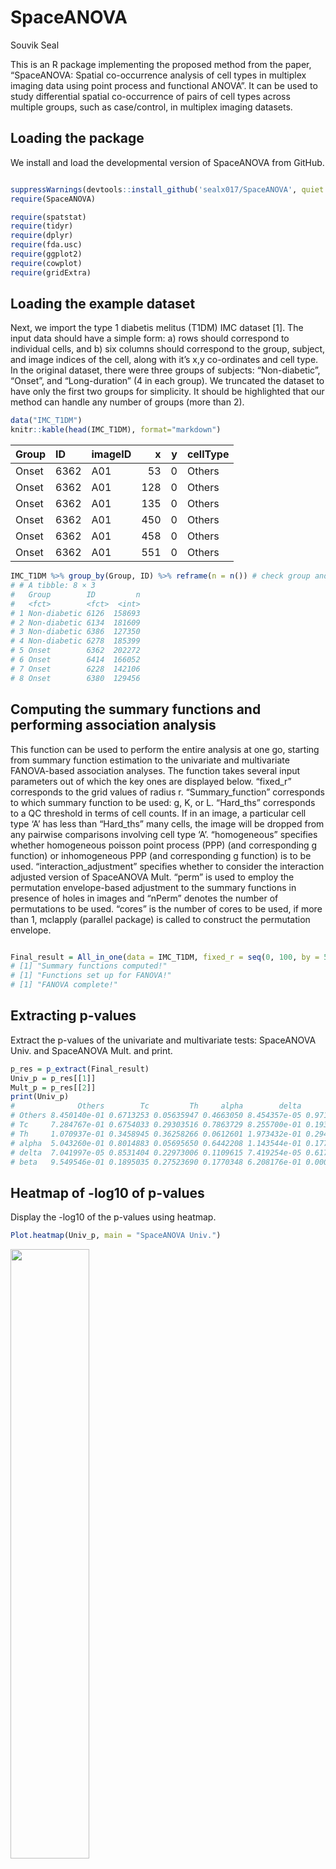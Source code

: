 SpaceANOVA
================
Souvik Seal

This is an R package implementing the proposed method from the paper,
“SpaceANOVA: Spatial co-occurrence analysis of cell types in multiplex
imaging data using point process and functional ANOVA”. It can be used
to study differential spatial co-occurrence of pairs of cell types
across multiple groups, such as case/control, in multiplex imaging
datasets.

## Loading the package

We install and load the developmental version of SpaceANOVA from GitHub.

``` r

suppressWarnings(devtools::install_github('sealx017/SpaceANOVA', quiet = TRUE))
require(SpaceANOVA)

require(spatstat)
require(tidyr)
require(dplyr)
require(fda.usc)
require(ggplot2)
require(cowplot)
require(gridExtra)
```

## Loading the example dataset

Next, we import the type 1 diabetis melitus (T1DM) IMC dataset \[1\].
The input data should have a simple form: a) rows should correspond to
individual cells, and b) six columns should correspond to the group,
subject, and image indices of the cell, along with it’s x,y co-ordinates
and cell type. In the original dataset, there were three groups of
subjects: “Non-diabetic”, “Onset”, and “Long-duration” (4 in each
group). We truncated the dataset to have only the first two groups for
simplicity. It should be highlighted that our method can handle any
number of groups (more than 2).

``` r
data("IMC_T1DM")
knitr::kable(head(IMC_T1DM), format="markdown")
```

| Group | ID   | imageID |   x |   y | cellType |
|:------|:-----|:--------|----:|----:|:---------|
| Onset | 6362 | A01     |  53 |   0 | Others   |
| Onset | 6362 | A01     | 128 |   0 | Others   |
| Onset | 6362 | A01     | 135 |   0 | Others   |
| Onset | 6362 | A01     | 450 |   0 | Others   |
| Onset | 6362 | A01     | 458 |   0 | Others   |
| Onset | 6362 | A01     | 551 |   0 | Others   |

``` r
IMC_T1DM %>% group_by(Group, ID) %>% reframe(n = n()) # check group and subject IDs, and respective cell counts (spread across multiple images)
# # A tibble: 8 × 3
#   Group        ID         n
#   <fct>        <fct>  <int>
# 1 Non-diabetic 6126  158693
# 2 Non-diabetic 6134  181609
# 3 Non-diabetic 6386  127350
# 4 Non-diabetic 6278  185399
# 5 Onset        6362  202272
# 6 Onset        6414  166052
# 7 Onset        6228  142106
# 8 Onset        6380  129456
```

## Computing the summary functions and performing association analysis

This function can be used to perform the entire analysis at one go,
starting from summary function estimation to the univariate and
multivariate FANOVA-based association analyses. The function takes
several input parameters out of which the key ones are displayed below.
“fixed_r” corresponds to the grid values of radius r. “Summary_function”
corresponds to which summary function to be used: g, K, or L. “Hard_ths”
corresponds to a QC threshold in terms of cell counts. If in an image, a
particular cell type ‘A’ has less than “Hard_ths” many cells, the image
will be dropped from any pairwise comparisons involving cell type ‘A’.
“homogeneous” specifies whether homogeneous poisson point process (PPP)
(and corresponding g function) or inhomogeneous PPP (and corresponding g
function) is to be used. “interaction_adjustment” specifies whether to
consider the interaction adjusted version of SpaceANOVA Mult. “perm” is
used to employ the permutation envelope-based adjustment to the summary
functions in presence of holes in images and “nPerm” denotes the number
of permutations to be used. “cores” is the number of cores to be used,
if more than 1, mclapply (parallel package) is called to construct the
permutation envelope.

``` r

Final_result = All_in_one(data = IMC_T1DM, fixed_r = seq(0, 100, by = 5), Summary_function = "g", Hard_ths = 10, homogeneous = TRUE, interaction_adjustment = TRUE, perm = TRUE, nPerm = 20, cores = 8)
# [1] "Summary functions computed!"
# [1] "Functions set up for FANOVA!"
# [1] "FANOVA complete!"
```

## Extracting p-values

Extract the p-values of the univariate and multivariate tests:
SpaceANOVA Univ. and SpaceANOVA Mult. and print.

``` r
p_res = p_extract(Final_result)
Univ_p = p_res[[1]]
Mult_p = p_res[[2]]
print(Univ_p)
#              Others        Tc         Th     alpha        delta         beta
# Others 8.450140e-01 0.6713253 0.05635947 0.4663050 8.454357e-05 0.9712633917
# Tc     7.284767e-01 0.6754033 0.29303516 0.7863729 8.255700e-01 0.1931059860
# Th     1.070937e-01 0.3458945 0.36258266 0.0612601 1.973432e-01 0.2948315115
# alpha  5.043260e-01 0.8014883 0.05695650 0.6442208 1.143544e-01 0.1771360659
# delta  7.041997e-05 0.8531404 0.22973006 0.1109615 7.419254e-05 0.6170926831
# beta   9.549546e-01 0.1895035 0.27523690 0.1770348 6.208176e-01 0.0001680078
```

## Heatmap of -log10 of p-values

Display the -log10 of the p-values using heatmap.

``` r
Plot.heatmap(Univ_p, main = "SpaceANOVA Univ.")
```

<img src="README_files/figure-gfm/P-value visualization-1.png" width="50%" />

``` r
Plot.heatmap(Mult_p, main = "SpaceANOVA Mult.")
```

<img src="README_files/figure-gfm/P-value visualization-2.png" width="50%" />

## Visualizing summary functions

Next, we can check the summary functions corresponding to those pairs of
cell types whose p-values turned out to be significant. Here, we
visualize the g-functions of pairs: (alpha, delta) and (beta, Th). For
every pair, the first panel shows subject-level mean functions (averaged
across the images of a subject), while the second panel shows
image-level summary functions. We also display the point-wise F-values
which might help to understand which particular values of the radius r
are most influential, i.e., where the maximum difference between the
group-level summary functions are observed.

### Pair: (alpha, delta)

We notice that the spatial co-occurrence of alpha and delta cells is
positive in both the groups but higher in the “Onset” group.

``` r
Pointwise_Fvals = Final_result[[1]][[2]]
Functional_results = Final_result[[2]]

# Pair: (alpha, delta)
Plot.functions(Functional_results, pair = c("alpha", "delta"), Fvals = Pointwise_Fvals)
# [[1]]
```

<img src="README_files/figure-gfm/plotting summary functions 1-1.png" width="100%" height="80%" />

    # 
    # [[2]]

<img src="README_files/figure-gfm/plotting summary functions 1-2.png" width="100%" height="80%" />

### Pair: (beta, Th)

We notice that the spatial co-occurrence of (beta, Th) is negative in
both the groups meaning that the cell types avoid each other. But the
degree of avoidance decreases in the “Onset” group.

``` r
# Pair: (beta, Tc)
Plot.functions(Functional_results, pair = c("beta", "Tc"), Fvals = Pointwise_Fvals)
# [[1]]
```

<img src="README_files/figure-gfm/plotting summary functions 2-1.png" width="100%" height="80%" />

    # 
    # [[2]]

<img src="README_files/figure-gfm/plotting summary functions 2-2.png" width="100%" height="80%" />

## Visualizing cellular organization

We can visualize cellular organization in different images of every
subject. Here, 4 images each are shown for two subjects, “6126” from
group “Non-diabetic” and “6414” from group “Onset”.

``` r
table(IMC_T1DM$cellType)
# 
#   alpha    beta   delta  Others      Tc      Th 
#   73368   56901   13623 1132887   11949    4209
palette = c("darkorchid1","red", "cyan", "grey", "blue", "green") #assign colors to cell types 

Plot.cellTypes(data = IMC_T1DM, ID = "6126", palette = palette)
```

<img src="README_files/figure-gfm/plotting celluar organization-1.png" width="100%" height="700px" />

    # TableGrob (2 x 2) "arrange": 4 grobs
    #   z     cells    name           grob
    # 1 1 (1-1,1-1) arrange gtable[layout]
    # 2 2 (1-1,2-2) arrange gtable[layout]
    # 3 3 (2-2,1-1) arrange gtable[layout]
    # 4 4 (2-2,2-2) arrange gtable[layout]
    Plot.cellTypes(data = IMC_T1DM, ID = "6414", palette = palette)

<img src="README_files/figure-gfm/plotting celluar organization-2.png" width="100%" height="700px" />

    # TableGrob (2 x 2) "arrange": 4 grobs
    #   z     cells    name           grob
    # 1 1 (1-1,1-1) arrange gtable[layout]
    # 2 2 (1-1,2-2) arrange gtable[layout]
    # 3 3 (2-2,1-1) arrange gtable[layout]
    # 4 4 (2-2,2-2) arrange gtable[layout]

## References

1\) Damond, N., Engler, S., Zanotelli, V. R., Schapiro, D., Wasserfall,
C. H., Kusmartseva, I., Nick, H. S., Thorel, F., Herrera, P. L.,
Atkinson, M. A., et al. (2019). A map of human type 1 diabetes
progression by imaging mass cytometry. Cell metabolism, 29(3), 755–768.

2\) Baddeley, A., Rubak, E., and Turner, R. (2015). Spatial point
patterns: methodology and applications with R. CRC press.

3\) Zhang, J.-T. (2013). Analysis of variance for functional data. CRC
press.
